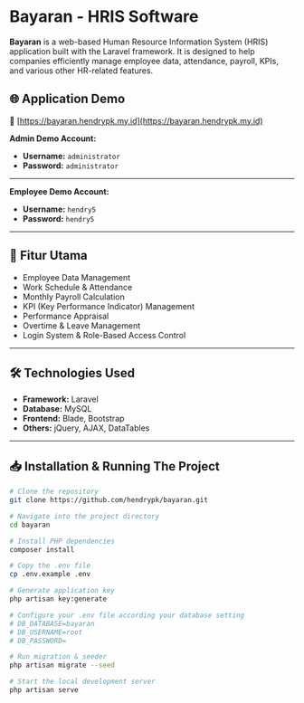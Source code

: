 # Bayaran - HRIS Software

**Bayaran** is a web-based Human Resource Information System (HRIS) application built with the Laravel framework. It is designed to help companies efficiently manage employee data, attendance, payroll, KPIs, and various other HR-related features.

## 🌐 Application Demo

🔗 [https://bayaran.hendrypk.my.id](https://bayaran.hendrypk.my.id)

**Admin Demo Account:**
- **Username:** `administrator`
- **Password:** `administrator`

---

**Employee Demo Account:**
- **Username:** `hendry5`
- **Password:** `hendry5`

---

## 🚀 Fitur Utama
- Employee Data Management
- Work Schedule & Attendance
- Monthly Payroll Calculation
- KPI (Key Performance Indicator) Management
- Performance Appraisal
- Overtime & Leave Management
- Login System & Role-Based Access Control

---

## 🛠️ Technologies Used

- **Framework:** Laravel
- **Database:** MySQL
- **Frontend:** Blade, Bootstrap
- **Others:** jQuery, AJAX, DataTables

---

## 📥 Installation & Running The Project

```bash
# Clone the repository
git clone https://github.com/hendrypk/bayaran.git

# Navigate into the project directory
cd bayaran

# Install PHP dependencies
composer install

# Copy the .env file
cp .env.example .env

# Generate application key
php artisan key:generate

# Configure your .env file according your database setting
# DB_DATABASE=bayaran
# DB_USERNAME=root
# DB_PASSWORD=

# Run migration & seeder
php artisan migrate --seed

# Start the local development server
php artisan serve
